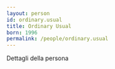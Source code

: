 ```yaml
---
layout: person
id: ordinary.usual
title: Ordinary Usual
born: 1996
permalink: /people/ordinary.usual
---
```


Dettagli della persona 